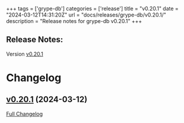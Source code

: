 +++
tags = ['grype-db']
categories = ['release']
title = "v0.20.1"
date = "2024-03-12T14:31:20Z"
url = "docs/releases/grype-db/v0.20.1/"
description = "Release notes for grype-db v0.20.1"
+++

## Release Notes:
Version [v0.20.1](https://github.com/anchore/grype-db/releases/tag/v0.20.1)

# Changelog

## [v0.20.1](https://github.com/anchore/grype-db/tree/v0.20.1) (2024-03-12)

[Full Changelog](https://github.com/anchore/grype-db/compare/v0.20.0...v0.20.1)
